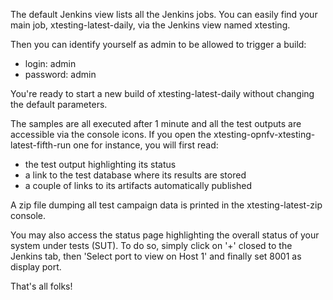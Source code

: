 The default Jenkins view lists all the Jenkins jobs. You can easily find your
main job, xtesting-latest-daily, via the Jenkins view named xtesting.

Then you can identify yourself as admin to be allowed to trigger a build:
- login: admin
- password: admin

You're ready to start a new build of xtesting-latest-daily without changing the
default parameters.

The samples are all executed after 1 minute and all the test outputs are
accessible via the console icons. If you open the
xtesting-opnfv-xtesting-latest-fifth-run one for instance, you will first read:
- the test output highlighting its status
- a link to the test database where its results are stored
- a couple of links to its artifacts automatically published

A zip file dumping all test campaign data is printed in the xtesting-latest-zip
console.

You may also access the status page highlighting the overall status of your
system under tests (SUT). To do so, simply click on '+' closed to the Jenkins
tab, then 'Select port to view on Host 1' and finally set 8001 as display port.

That's all folks!
